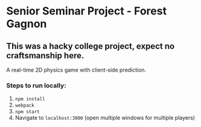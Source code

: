 # Senior Seminar Project - Forest Gagnon

## This was a hacky college project, expect no craftsmanship here.

A real-time 2D physics game with client-side prediction.

### Steps to run locally:
  1. `npm install`
  2. `webpack`
  3. `npm start`
  4. Navigate to `localhost:3000` (open multiple windows for multiple players)
